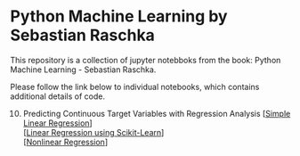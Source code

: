 # Python Machine Learning by Sebastian Raschka

This repository is a collection of jupyter notebboks from the book: Python Machine Learning - Sebastian Raschka.

Please follow the link below to individual notebooks, which contains additional details of code.

10. Predicting Continuous Target Variables with Regression Analysis 
    [[Simple Linear Regression](./Ch10_LinearRegression/Ch10_LinearRegression.ipynb)]  <br>
    [[Linear Regression using Scikit-Learn](./Ch10_LinearRegression/Ch10_scikitlearn.ipynb)]  <br>
    [[Nonlinear Regression](./Ch10_LinearRegression/Ch10_Regression_nonlinear.ipynb)]
